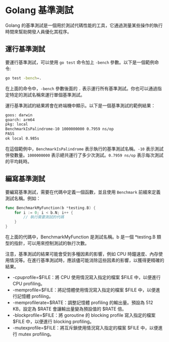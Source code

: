 # Golang 基準測試

Golang 的基準測試是一個用於測試代碼性能的工具，它通過測量某些操作的執行時間來幫助開發人員優化其程序。

## 運行基準測試

要運行基準測試，可以使用 `go test` 命令加上 `-bench` 參數。以下是一個範例命令:

```bash
go test -bench=.
```

在上面的命令中，`-bench` 參數後面的 `.` 表示運行所有基準測試。你也可以通過指定特定的測試名稱來運行單個基準測試。

運行基準測試的結果將會在終端機中顯示。以下是一個基準測試的範例結果：
```bash
goos: darwin
goarch: arm64
pkg: local
BenchmarkIsPalindrome-10 1000000000 0.7959 ns/op
PASS
ok local 0.985s
```

在這個範例中，`BenchmarkIsPalindrome` 表示執行的基準測試名稱。`-10` 表示測試併發數量。`1000000000` 表示總共運行了多少次測試。`0.7959 ns/op` 表示每次測試的平均耗時。

## 編寫基準測試

要編寫基準測試，需要在代碼中定義一個函數，並且使用 `Benchmark` 前綴來定義測試名稱。例如：

```go
func BenchmarkMyFunction(b *testing.B) {
    for i := 0; i < b.N; i++ {
        // 執行需要測試的代碼
    }
}
```
 
在上面的代碼中，BenchmarkMyFunction 是測試名稱。b 是一個 *testing.B 類型的指針，可以用來控制測試的執行次數。

注意，基準測試的結果可能會受到多種因素的影響，例如 CPU 時鐘速度、內存使用情況等。在進行基準測試時，應該儘可能消除這些因素的影響，以獲得更精確的結果。

* -cpuprofile=\$FILE：將 CPU 使用情況寫入指定的檔案 \$FILE 中，以便進行 CPU profiling。
* -memprofile=\$FILE：將記憶體使用情況寫入指定的檔案 \$FILE 中，以便進行記憶體 profiling。
* -memprofilerate=\$RATE：調整記憶體 profiling 的輸出量。預設為 512 KB，設定為 \$RATE 會讓輸出量變為預設值的 \$RATE 倍。
* -blockprofile=\$FILE：將 goroutine 的 blocking profile 寫入指定的檔案 \$FILE 中，以便進行 blocking profiling。
* -mutexprofile=\$FILE：將互斥鎖使用情況寫入指定的檔案 \$FILE 中，以便進行 mutex profiling。
